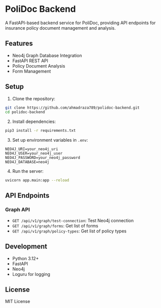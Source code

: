 # PoliDoc Backend

A FastAPI-based backend service for PoliDoc, providing API endpoints for insurance policy document management and analysis.

## Features

- Neo4j Graph Database Integration
- FastAPI REST API
- Policy Document Analysis
- Form Management

## Setup

1. Clone the repository:
```bash
git clone https://github.com/ahmadraza789/polidoc-backend.git
cd polidoc-backend
```

2. Install dependencies:
```bash
pip3 install -r requirements.txt
```

3. Set up environment variables in `.env`:
```env
NEO4J_URI=your_neo4j_uri
NEO4J_USER=your_neo4j_user
NEO4J_PASSWORD=your_neo4j_password
NEO4J_DATABASE=neo4j
```

4. Run the server:
```bash
uvicorn app.main:app --reload
```

## API Endpoints

### Graph API

- `GET /api/v1/graph/test-connection`: Test Neo4j connection
- `GET /api/v1/graph/forms`: Get list of forms
- `GET /api/v1/graph/policy-types`: Get list of policy types

## Development

- Python 3.12+
- FastAPI
- Neo4j
- Loguru for logging

## License

MIT License 